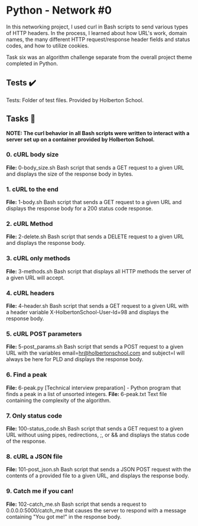 # Python - Network #0

In this networking project, I used curl in Bash scripts to send various types of HTTP headers. In the process, I learned about how URL's work, domain names, the many different HTTP request/response header fields and status codes, and how to utilize cookies.

Task six was an algorithm challenge separate from the overall project theme completed in Python.

## Tests ✔️

Tests: Folder of test files. Provided by Holberton School.

## Tasks 📃

**NOTE: The curl behavior in all Bash scripts were written to interact with a server set up on a container provided by Holberton School.**

### 0. cURL body size
**File:** 0-body_size.sh
Bash script that sends a GET request to a given URL and displays the size of the response body in bytes.

### 1. cURL to the end
**File:** 1-body.sh
Bash script that sends a GET request to a given URL and displays the response body for a 200 status code response.

### 2. cURL Method
**File:** 2-delete.sh
Bash script that sends a DELETE request to a given URL and displays the response body.

### 3. cURL only methods
**File:** 3-methods.sh
Bash script that displays all HTTP methods the server of a given URL will accept.

### 4. cURL headers
**File:** 4-header.sh
Bash script that sends a GET request to a given URL with a header variable X-HolbertonSchool-User-Id=98 and displays the response body.

### 5. cURL POST parameters
**File:** 5-post_params.sh
Bash script that sends a POST request to a given URL with the variables email=hr@holbertonschool.com and subject=I will always be here for PLD and displays the response body.

### 6. Find a peak
**File:** 6-peak.py
[Technical interview preparation] - Python program that finds a peak in a list of unsorted integers.
**File:** 6-peak.txt
Text file containing the complexity of the algorithm.

### 7. Only status code
**File:** 100-status_code.sh
Bash script that sends a GET request to a given URL without using pipes, redirections, ;, or && and displays the status code of the response.

### 8. cURL a JSON file
**File:** 101-post_json.sh
Bash script that sends a JSON POST request with the contents of a provided file to a given URL, and displays the response body.

### 9. Catch me if you can!
**File:** 102-catch_me.sh
Bash script that sends a request to 0.0.0.0:5000/catch_me that causes the server to respond with a message containing "You got me!" in the response body.
```
